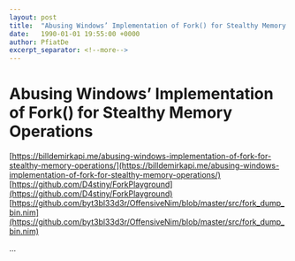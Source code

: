 ```yaml
---
layout: post
title:  "Abusing Windows’ Implementation of Fork() for Stealthy Memory Operations"
date:   1990-01-01 19:55:00 +0000
author: PfiatDe
excerpt_separator: <!--more-->
---
```


# Abusing Windows’ Implementation of Fork() for Stealthy Memory Operations
[https://billdemirkapi.me/abusing-windows-implementation-of-fork-for-stealthy-memory-operations/](https://billdemirkapi.me/abusing-windows-implementation-of-fork-for-stealthy-memory-operations/)
[https://github.com/D4stiny/ForkPlayground](https://github.com/D4stiny/ForkPlayground)
[https://github.com/byt3bl33d3r/OffensiveNim/blob/master/src/fork_dump_bin.nim](https://github.com/byt3bl33d3r/OffensiveNim/blob/master/src/fork_dump_bin.nim)

...
<!--more-->
